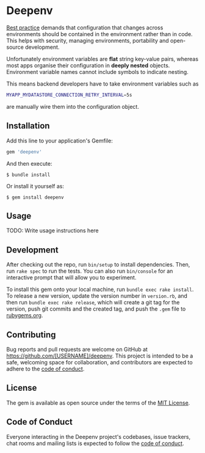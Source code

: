 # Deepenv

[Best practice](https://12factor.net/config) demands that configuration that changes across environments should be contained in the environment rather than in code. This helps with security, managing environments, portability and open-source development.

Unfortunately environment variables are **flat** string key-value pairs, whereas most apps organise their configuration in **deeply nested** objects. Environment variable names cannot include symbols to indicate nesting. 

This means backend developers have to take environment variables such as
```bash
MYAPP_MYDATASTORE_CONNECTION_RETRY_INTERVAL=5s
```

are manually wire them into the configuration object.



<!-- Welcome to your new gem! In this directory, you'll find the files you need to be able to package up your Ruby library into a gem. Put your Ruby code in the file `lib/deepenv`. To experiment with that code, run `bin/console` for an interactive prompt.

TODO: Delete this and the text above, and describe your gem -->

## Installation

Add this line to your application's Gemfile:

```ruby
gem 'deepenv'
```

And then execute:

    $ bundle install

Or install it yourself as:

    $ gem install deepenv

## Usage

TODO: Write usage instructions here

## Development

After checking out the repo, run `bin/setup` to install dependencies. Then, run `rake spec` to run the tests. You can also run `bin/console` for an interactive prompt that will allow you to experiment.

To install this gem onto your local machine, run `bundle exec rake install`. To release a new version, update the version number in `version.rb`, and then run `bundle exec rake release`, which will create a git tag for the version, push git commits and the created tag, and push the `.gem` file to [rubygems.org](https://rubygems.org).

## Contributing

Bug reports and pull requests are welcome on GitHub at https://github.com/[USERNAME]/deepenv. This project is intended to be a safe, welcoming space for collaboration, and contributors are expected to adhere to the [code of conduct](https://github.com/[USERNAME]/deepenv/blob/master/CODE_OF_CONDUCT.md).

## License

The gem is available as open source under the terms of the [MIT License](https://opensource.org/licenses/MIT).

## Code of Conduct

Everyone interacting in the Deepenv project's codebases, issue trackers, chat rooms and mailing lists is expected to follow the [code of conduct](https://github.com/[USERNAME]/deepenv/blob/master/CODE_OF_CONDUCT.md).
